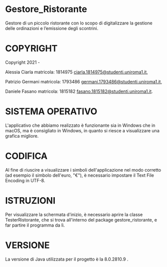 # Gestore_Ristorante
Gestore di un piccolo ristorante con lo scopo di digitalizzare la gestione delle ordinazioni e l’emissione degli scontrini.

COPYRIGHT
=========
Copyright 2021 -    

Alessia Ciarla matricola: 1814975 <ciarla.1814975@studenti.uniroma1.it>,

Patrizio Germani matricola: 1793486 <germani.1793486@studenti.uniroma1.it>,

Daniele Fasano matricola: 1815182 <fasano.1815182@studenti.uniroma1.it>.

SISTEMA OPERATIVO
=========
L'applicativo che abbiamo realizzato è funzionante sia in Windows che in macOS, ma è consigliato in Windows, in quanto si riesce a visualizzare una grafica migliore.

CODIFICA
=========
Al fine di riuscire a visualizzare i simboli dell'applicazione nel modo corretto (ad esempio il simbolo dell'euro, "€"), è necessario impostare il Text File Encoding in UTF-8.

ISTRUZIONI
=========
Per visualizzare la schermata d'inizio, è necessario aprire la classe TesterRistorante, che si trova all'interno del package gestore_ristorante, e far partire il programma da lì.

VERSIONE
=========
La versione di Java utilizzata per il progetto è la 8.0.2810.9 .
